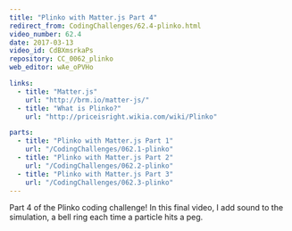 ```yaml
---
title: "Plinko with Matter.js Part 4"
redirect_from: CodingChallenges/62.4-plinko.html
video_number: 62.4
date: 2017-03-13
video_id: CdBXmsrkaPs
repository: CC_0062_plinko
web_editor: wAe_oPVHo

links:
  - title: "Matter.js"
    url: "http://brm.io/matter-js/"
  - title: "What is Plinko?"
    url: "http://priceisright.wikia.com/wiki/Plinko"

parts:
  - title: "Plinko with Matter.js Part 1"
    url: "/CodingChallenges/062.1-plinko"
  - title: "Plinko with Matter.js Part 2"
    url: "/CodingChallenges/062.2-plinko"
  - title: "Plinko with Matter.js Part 3"
    url: "/CodingChallenges/062.3-plinko"
---
```


Part 4 of the Plinko coding challenge! In this final video, I add sound to the simulation, a bell ring each time a particle hits a peg.
